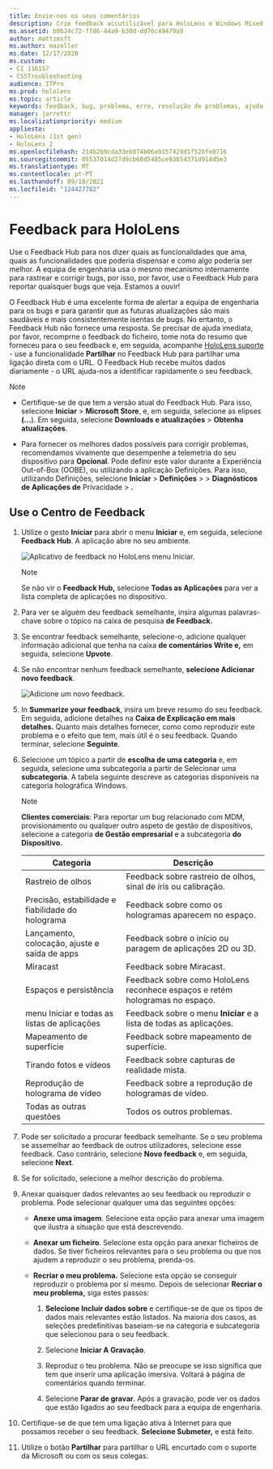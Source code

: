 ```yaml
---
title: Envie-nos os seus comentários
description: Crie feedback accutilizável para HoloLens e Windows Mixed Reality desenvolvedores utilizando o Feedback Hub.
ms.assetid: b9b24c72-ff86-44a9-b30d-dd76c49479a9
author: mattzmsft
ms.author: mazeller
ms.date: 12/17/2020
ms.custom:
- CI 116157
- CSSTroubleshooting
audience: ITPro
ms.prod: hololens
ms.topic: article
keywords: feedback, bug, problema, erro, resolução de problemas, ajuda
manager: jarrettr
ms.localizationpriority: medium
appliesto:
- HoloLens (1st gen)
- HoloLens 2
ms.openlocfilehash: 214b2b9cda33eb074b06a9157429d1f52bfe0716
ms.sourcegitcommit: 05537014d27d9cb60d5485ce93654371d914d5e3
ms.translationtype: MT
ms.contentlocale: pt-PT
ms.lasthandoff: 09/10/2021
ms.locfileid: "124427782"
---
```

# <a name="feedback-for-hololens"></a>Feedback para HoloLens

Use o Feedback Hub para nos dizer quais as funcionalidades que ama, quais as funcionalidades que poderia dispensar e como algo poderia ser melhor. A equipa de engenharia usa o mesmo mecanismo internamente para rastrear e corrigir bugs, por isso, por favor, use o Feedback Hub para reportar quaisquer bugs que veja. Estamos a ouvir!

O Feedback Hub é uma excelente forma de alertar a equipa de engenharia para os bugs e para garantir que as futuras atualizações são mais saudáveis e mais consistentemente isentas de bugs. No entanto, o Feedback Hub não fornece uma resposta. Se precisar de ajuda imediata, por favor, recomprne o feedback do ficheiro, tome nota do resumo que forneceu para o seu feedback e, em seguida, acompanhe [HoloLens suporte](https://support.microsoft.com/supportforbusiness/productselection?sapid=e9391227-fa6d-927b-0fff-f96288631b8f) - use a funcionalidade **Partilhar** no Feedback Hub para partilhar uma ligação direta com o URL. O Feedback Hub recebe muitos dados diariamente - o URL ajuda-nos a identificar rapidamente o seu feedback.

> [!NOTE]  
>  
> - Certifique-se de que tem a versão atual do Feedback Hub. Para isso, selecione **Iniciar**  >  **Microsoft Store**, e, em seguida, selecione as elipses **(...**). Em seguida, selecione **Downloads e atualizações**  >  **Obtenha atualizações**.  
>  
> - Para fornecer os melhores dados possíveis para corrigir problemas, recomendamos vivamente que desempenhe a telemetria do seu dispositivo para **Opcional**. Pode definir este valor durante a Experiência Out-of-Box (OOBE), ou utilizando a aplicação Definições. Para isso, utilizando Definições, selecione **Iniciar**  >  **Definições**  >    >  **Diagnósticos de Aplicações de** Privacidade  >  **.**

## <a name="use-the-feedback-hub"></a>Use o Centro de Feedback

1. Utilize o gesto **Iniciar** para abrir o menu **Iniciar** e, em seguida, selecione **Feedback Hub**. A aplicação abre no seu ambiente.

   ![Aplicativo de feedback no HoloLens menu Iniciar.](./images/hololens2-feedbackhub-tile.png)
   > [!NOTE]  
   > Se não vir o **Feedback Hub,** selecione **Todas as Aplicações** para ver a lista completa de aplicações no dispositivo.

1. Para ver se alguém deu feedback semelhante, insira algumas palavras-chave sobre o tópico na caixa de pesquisa **de Feedback.**
1. Se encontrar feedback semelhante, selecione-o, adicione qualquer informação adicional que tenha na caixa **de comentários Write e,** em seguida, selecione **Upvote**.
1. Se não encontrar nenhum feedback semelhante, **selecione Adicionar novo feedback**.

   ![Adicione um novo feedback.](./images/hololens-feedback-1.png)

1. In **Summarize your feedback**, insira um breve resumo do seu feedback. Em seguida, adicione detalhes na **Caixa de Explicação em mais detalhes.** Quanto mais detalhes fornecer, como como reproduzir este problema e o efeito que tem, mais útil é o seu feedback. Quando terminar, selecione **Seguinte**.

1. Selecione um tópico a partir de **escolha de uma categoria** e, em seguida, selecione uma subcategoria a partir de Selecionar uma **subcategoria**. A tabela seguinte descreve as categorias disponíveis na categoria holográfica Windows.

   > [!NOTE]  
   > **Clientes comerciais**: Para reportar um bug relacionado com MDM, provisionamento ou qualquer outro aspeto de gestão de dispositivos, selecione a categoria **de Gestão empresarial** e a subcategoria **do Dispositivo.**

   |Categoria |Descrição |
   | --- | --- |
   |Rastreio de olhos |Feedback sobre rastreio de olhos, sinal de íris ou calibração. |
   |Precisão, estabilidade e fiabilidade do holograma |Feedback sobre como os hologramas aparecem no espaço. |
   |Lançamento, colocação, ajuste e saída de apps |Feedback sobre o início ou paragem de aplicações 2D ou 3D. |
   |Miracast |Feedback sobre Miracast. |
   |Espaços e persistência |Feedback sobre como HoloLens reconhece espaços e retém hologramas no espaço. |
   |menu Iniciar e todas as listas de aplicações |Feedback sobre o menu **Iniciar** e a lista de todas as aplicações. |
   |Mapeamento de superfície |Feedback sobre mapeamento de superfície. |
   |Tirando fotos e vídeos |Feedback sobre capturas de realidade mista. |
   |Reprodução de holograma de vídeo |Feedback sobre a reprodução de hologramas de vídeo. |
   |Todas as outras questões |Todos os outros problemas. |

1. Pode ser solicitado a procurar feedback semelhante. Se o seu problema se assemelhar ao feedback de outros utilizadores, selecione esse feedback. Caso contrário, selecione **Novo feedback** e, em seguida, selecione **Next**.

1. Se for solicitado, selecione a melhor descrição do problema.

1. Anexar quaisquer dados relevantes ao seu feedback ou reproduzir o problema. Pode selecionar qualquer uma das seguintes opções:

   - **Anexe uma imagem**. Selecione esta opção para anexar uma imagem que ilustra a situação que está descrevendo.
   - **Anexar um ficheiro**. Selecione esta opção para anexar ficheiros de dados. Se tiver ficheiros relevantes para o seu problema ou que nos ajudem a reproduzir o seu problema, prenda-os.
   - **Recriar o meu problema.** Selecione esta opção se conseguir reproduzir o problema por si mesmo. Depois de selecionar **Recriar o meu problema,** siga estes passos:  

     1. **Selecione Incluir dados sobre** e certifique-se de que os tipos de dados mais relevantes estão listados. Na maioria dos casos, as seleções predefinitivas baseiam-se na categoria e subcategoria que selecionou para o seu feedback.  
     1. Selecione **Iniciar A Gravação**.

     1. Reproduz o teu problema. Não se preocupe se isso significa que tem que inserir uma aplicação imersiva. Voltará à página de comentários quando terminar.
     1. Selecione **Parar de gravar**. Após a gravação, pode ver os dados que estão ligados ao seu feedback para a equipa de engenharia.

1. Certifique-se de que tem uma ligação ativa à Internet para que possamos receber o seu feedback. **Selecione Submeter,** e está feito.

1. Utilize o botão **Partilhar** para partilhar o URL encurtado com o suporte da Microsoft ou com os seus colegas.